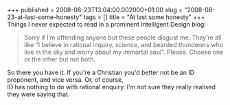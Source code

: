 +++
published = 2008-08-23T13:04:00.002000+01:00
slug = "2008-08-23-at-last-some-honesty"
tags = []
title = "At last some honesty"
+++
Things I never expected to read in a prominent Intelligent Design blog:

> Sorry if I’m offending anyone but these people disgust me. They’re all
> like “I believe in rational inquiry, science, and bearded thunderers
> who live in the sky and worry about my immortal soul”. Please. Choose
> one or the other but not both.

So there you have it. If you're a Christian you'd better not be an ID
proponent, and vice versa. Or, of course,  
ID has nothing to do with rational enquiry. I'm not sure they really
realised they were saying that.
